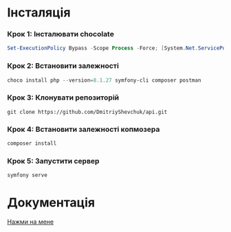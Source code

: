 # Інсталяція

### Крок 1: Інсталювати chocolate
```powershell
Set-ExecutionPolicy Bypass -Scope Process -Force; [System.Net.ServicePointManager]::SecurityProtocol = [System.Net.ServicePointManager]::SecurityProtocol -bor 3072; iex ((New-Object System.Net.WebClient).DownloadString('https://community.chocolatey.org/install.ps1'))
```

### Крок 2: Встановити залежності
```powershell
choco install php --version=8.1.27 symfony-cli composer postman
``` 

### Крок 3: Клонувати репозиторій
```git
git clone https://github.com/DmitriyShevchuk/api.git
```

### Крок 4: Встановити залежності копмозера
```powershell
composer install
```

### Крок 5: Запустити сервер
```powershell
symfony serve
```

# Документація
[Нажми на мене](https://documenter.getpostman.com/view/42930052/2sAYdoE6uJ#intro)
